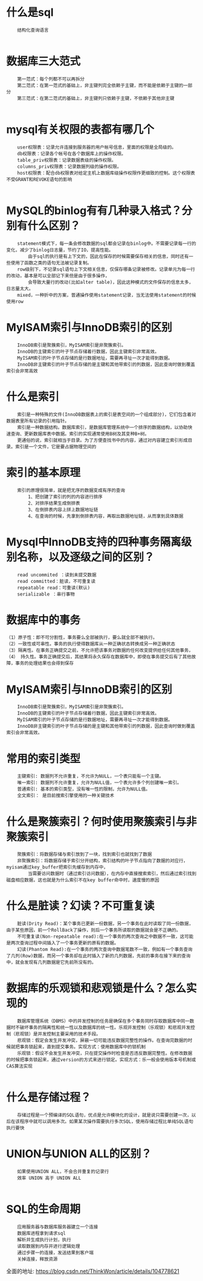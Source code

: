 # 什么是sql
```
    结构化查询语言  
    
```

# 数据库三大范式
```
    第一范式：每个列都不可以再拆分
    第二范式：在第一范式的基础上，非主键列完全依赖于主键，而不能是依赖于主键的一部分
    第三范式：在第二范式的基础上，非主键列只依赖于主键，不依赖于其他非主键
    
```

# mysql有关权限的表都有哪几个
```
    user权限表：记录允许连接到服务器的用户帐号信息，里面的权限是全局级的。
    db权限表：记录各个帐号在各个数据库上的操作权限。
    table_priv权限表：记录数据表级的操作权限。
    columns_priv权限表：记录数据列级的操作权限。
    host权限表：配合db权限表对给定主机上数据库级操作权限作更细致的控制。这个权限表不受GRANT和REVOKE语句的影响
    
```

# MySQL的binlog有有几种录入格式？分别有什么区别？
```
    statement模式下，每一条会修改数据的sql都会记录在binlog中。不需要记录每一行的变化，减少了binlog日志量，节约了IO，提高性能。
        由于sql的执行是有上下文的，因此在保存的时候需要保存相关的信息，同时还有一些使用了函数之类的语句无法被记录复制。
    row级别下，不记录sql语句上下文相关信息，仅保存哪条记录被修改。记录单元为每一行的改动，基本是可以全部记下来但是由于很多操作，
        会导致大量行的改动(比如alter table)，因此这种模式的文件保存的信息太多，日志量太大。
    mixed，一种折中的方案，普通操作使用statement记录，当无法使用statement的时候使用row

```

# MyISAM索引与InnoDB索引的区别
```
    InnoDB索引是聚簇索引，MyISAM索引是非聚簇索引。
    InnoDB的主键索引的叶子节点存储着行数据，因此主键索引非常高效。
    MyISAM索引的叶子节点存储的是行数据地址，需要再寻址一次才能得到数据。
    InnoDB非主键索引的叶子节点存储的是主键和其他带索引的列数据，因此查询时做到覆盖索引会非常高效

```

# 什么是索引
```
    索引是一种特殊的文件(InnoDB数据表上的索引是表空间的一个组成部分)，它们包含着对数据表里所有记录的引用指针。
    索引是一种数据结构。数据库索引，是数据库管理系统中一个排序的数据结构，以协助快速查询、更新数据库表中数据。索引的实现通常使用B树及其变种B+树。
    更通俗的说，索引就相当于目录。为了方便查找书中的内容，通过对内容建立索引形成目录。索引是一个文件，它是要占据物理空间的

```

# 索引的基本原理
```
    索引的原理很简单，就是把无序的数据变成有序的查询
        1、把创建了索引的列的内容进行排序
        2、对排序结果生成倒排表
        3、在倒排表内容上拼上数据地址链
        4、在查询的时候，先拿到倒排表内容，再取出数据地址链，从而拿到具体数据
```


# Mysql中InnoDB支持的四种事务隔离级别名称，以及逐级之间的区别？
```
    read uncommited ：读到未提交数据
    read committed：脏读，不可重复读
    repeatable read：可重读(默认)
    serializable ：串行事物
```


# 数据库中的事务
```
（1）原子性：即不可分割性，事务要么全部被执行，要么就全部不被执行。
（2）一致性或可串性。事务的执行使得数据库从一种正确状态转换成另一种正确状态
（3）隔离性。在事务正确提交之前，不允许把该事务对数据的任何改变提供给任何其他事务，
（4） 持久性。事务正确提交后，其结果将永久保存在数据库中，即使在事务提交后有了其他故障，事务的处理结果也会得到保存

```

# MyISAM索引与InnoDB索引的区别
```
    InnoDB索引是聚簇索引，MyISAM索引是非聚簇索引。
    InnoDB的主键索引的叶子节点存储着行数据，因此主键索引非常高效。
    MyISAM索引的叶子节点存储的是行数据地址，需要再寻址一次才能得到数据。
    InnoDB非主键索引的叶子节点存储的是主键和其他带索引的列数据，因此查询时做到覆盖索引会非常高效。

```

# 常用的索引类型
```
    主键索引: 数据列不允许重复，不允许为NULL，一个表只能有一个主键。
    唯一索引: 数据列不允许重复，允许为NULL值，一个表允许多个列创建唯一索引。
    普通索引: 基本的索引类型，没有唯一性的限制，允许为NULL值。
    全文索引： 是目前搜索引擎使用的一种关键技术

```

# 什么是聚簇索引？何时使用聚簇索引与非聚簇索引
```
    聚簇索引：将数据存储与索引放到了一块，找到索引也就找到了数据
    非聚簇索引：将数据存储于索引分开结构，索引结构的叶子节点指向了数据的对应行，myisam通过key_buffer把索引先缓存到内存中，
        当需要访问数据时（通过索引访问数据），在内存中直接搜索索引，然后通过索引找到磁盘相应数据，这也就是为什么索引不在key buffer命中时，速度慢的原因

```

# 什么是脏读？幻读？不可重复读
```
    脏读(Drity Read)：某个事务已更新一份数据，另一个事务在此时读取了同一份数据，由于某些原因，前一个RollBack了操作，则后一个事务所读取的数据就会是不正确的。
    不可重复读(Non-repeatable read):在一个事务的两次查询之中数据不一致，这可能是两次查询过程中间插入了一个事务更新的原有的数据。
    幻读(Phantom Read):在一个事务的两次查询中数据笔数不一致，例如有一个事务查询了几列(Row)数据，而另一个事务却在此时插入了新的几列数据，先前的事务在接下来的查询中，就会发现有几列数据是它先前所没有的。

```

# 数据库的乐观锁和悲观锁是什么？怎么实现的
```
    数据库管理系统（DBMS）中的并发控制的任务是确保在多个事务同时存取数据库中同一数据时不破坏事务的隔离性和统一性以及数据库的统一性。乐观并发控制（乐观锁）和悲观并发控制（悲观锁）是并发控制主要采用的技术手段。
    悲观锁：假定会发生并发冲突，屏蔽一切可能违反数据完整性的操作。在查询完数据的时候就把事务锁起来，直到提交事务。实现方式：使用数据库中的锁机制
    乐观锁：假设不会发生并发冲突，只在提交操作时检查是否违反数据完整性。在修改数据的时候把事务锁起来，通过version的方式来进行锁定。实现方式：乐一般会使用版本号机制或CAS算法实现
    
```

# 什么是存储过程？
```
    存储过程是一个预编译的SQL语句，优点是允许模块化的设计，就是说只需要创建一次，以后在该程序中就可以调用多次。如果某次操作需要执行多次SQL，使用存储过程比单纯SQL语句执行要快

```

# UNION与UNION ALL的区别？
```
    如果使用UNION ALL，不会合并重复的记录行
    效率 UNION 高于 UNION ALL
    
```

# SQL的生命周期
```
    应用服务器与数据库服务器建立一个连接
    数据库进程拿到请求sql
    解析并生成执行计划，执行
    读取数据到内存并进行逻辑处理
    通过步骤一的连接，发送结果到客户端
    关掉连接，释放资源
```

全面的地址: https://blog.csdn.net/ThinkWon/article/details/104778621